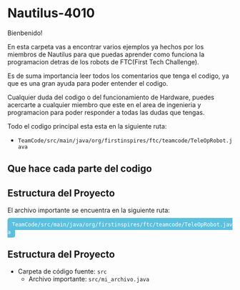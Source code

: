 # Nautilus-4010

Bienbenido! 

En esta carpeta vas a encontrar varios ejemplos ya hechos por los miembros de Nautilus para que puedas aprender como funciona la programacion detras de los robots de FTC(First Tech Challenge).

Es de suma importancia leer todos los comentarios que tenga el codigo, ya que es una gran ayuda para poder entender el codigo.

Cualquier duda del codigo o del funcionamiento de Hardware, puedes acercarte a cualquier miembro que este en el area de ingenieria y programacion para poder responder a todas las dudas que tengas.

Todo el codigo principal esta esta en la siguiente ruta:
- `TeamCode/src/main/java/org/firstinspires/ftc/teamcode/TeleOpRobot.java`
## Que hace cada parte del codigo

## Estructura del Proyecto

El archivo importante se encuentra en la siguiente ruta:

<a href="TeamCode/src/main/java/org/firstinspires/ftc/teamcode/TeleOpRobot.java" style="color: white; background-color: #5bc0de; padding: 5px 10px; text-decoration: none; border-radius: 5px;"> `TeamCode/src/main/java/org/firstinspires/ftc/teamcode/TeleOpRobot.java`</a>


## Estructura del Proyecto

- Carpeta de código fuente: `src`
  - Archivo importante: `src/mi_archivo.java`



